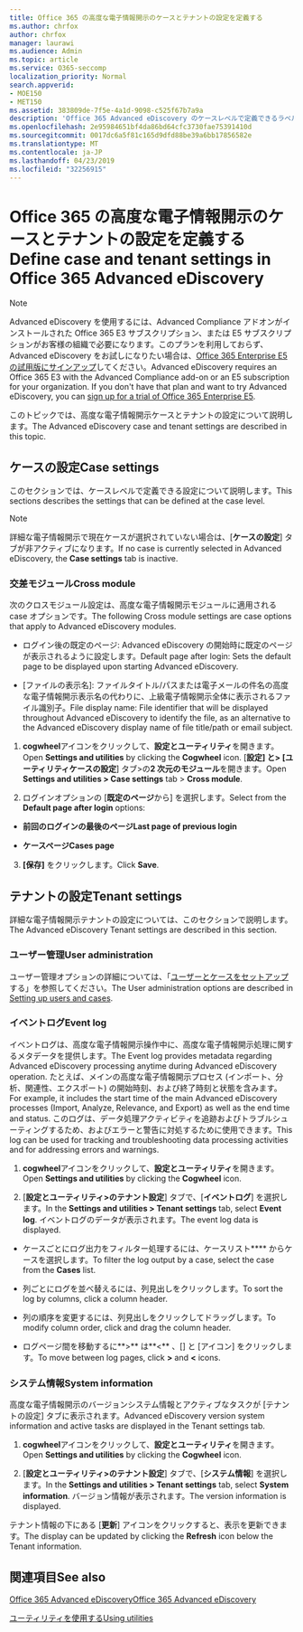 ```yaml
---
title: Office 365 の高度な電子情報開示のケースとテナントの設定を定義する
ms.author: chrfox
author: chrfox
manager: laurawi
ms.audience: Admin
ms.topic: article
ms.service: O365-seccomp
localization_priority: Normal
search.appverid:
- MOE150
- MET150
ms.assetid: 383809de-7f5e-4a1d-9098-c525f67b7a9a
description: 'Office 365 Advanced eDiscovery のケースレベルで定義できるラベル、クロスモジュール、およびテナントの設定について説明します。  '
ms.openlocfilehash: 2e95984651bf4da86bd64cfc3730fae75391410d
ms.sourcegitcommit: 0017dc6a5f81c165d9dfd88be39a6bb17856582e
ms.translationtype: MT
ms.contentlocale: ja-JP
ms.lasthandoff: 04/23/2019
ms.locfileid: "32256915"
---
```

# <a name="define-case-and-tenant-settings-in-office-365-advanced-ediscovery"></a><span data-ttu-id="920cd-103">Office 365 の高度な電子情報開示のケースとテナントの設定を定義する</span><span class="sxs-lookup"><span data-stu-id="920cd-103">Define case and tenant settings in Office 365 Advanced eDiscovery</span></span>

> [!NOTE]
> <span data-ttu-id="920cd-p101">Advanced eDiscovery を使用するには、Advanced Compliance アドオンがインストールされた Office 365 E3 サブスクリプション、または E5 サブスクリプションがお客様の組織で必要になります。このプランを利用しておらず、Advanced eDiscovery をお試しになりたい場合は、[Office 365 Enterprise E5 の試用版にサインアップ](https://go.microsoft.com/fwlink/p/?LinkID=698279)してください。</span><span class="sxs-lookup"><span data-stu-id="920cd-p101">Advanced eDiscovery requires an Office 365 E3 with the Advanced Compliance add-on or an E5 subscription for your organization. If you don't have that plan and want to try Advanced eDiscovery, you can [sign up for a trial of Office 365 Enterprise E5](https://go.microsoft.com/fwlink/p/?LinkID=698279).</span></span> 
  
<span data-ttu-id="920cd-106">このトピックでは、高度な電子情報開示ケースとテナントの設定について説明します。</span><span class="sxs-lookup"><span data-stu-id="920cd-106">The Advanced eDiscovery case and tenant settings are described in this topic.</span></span>
  
## <a name="case-settings"></a><span data-ttu-id="920cd-107">ケースの設定</span><span class="sxs-lookup"><span data-stu-id="920cd-107">Case settings</span></span>

<span data-ttu-id="920cd-108">このセクションでは、ケースレベルで定義できる設定について説明します。</span><span class="sxs-lookup"><span data-stu-id="920cd-108">This sections describes the settings that can be defined at the case level.</span></span>
  
> [!NOTE]
> <span data-ttu-id="920cd-109">詳細な電子情報開示で現在ケースが選択されていない場合は、[**ケースの設定**] タブが非アクティブになります。</span><span class="sxs-lookup"><span data-stu-id="920cd-109">If no case is currently selected in Advanced eDiscovery, the **Case settings** tab is inactive.</span></span> 
  
### <a name="cross-module"></a><span data-ttu-id="920cd-110">交差モジュール</span><span class="sxs-lookup"><span data-stu-id="920cd-110">Cross module</span></span>

<span data-ttu-id="920cd-111">次のクロスモジュール設定は、高度な電子情報開示モジュールに適用される case オプションです。</span><span class="sxs-lookup"><span data-stu-id="920cd-111">The following Cross module settings are case options that apply to Advanced eDiscovery modules.</span></span>
  
- <span data-ttu-id="920cd-112">ログイン後の既定のページ: Advanced eDiscovery の開始時に既定のページが表示されるように設定します。</span><span class="sxs-lookup"><span data-stu-id="920cd-112">Default page after login: Sets the default page to be displayed upon starting Advanced eDiscovery.</span></span>
    
- <span data-ttu-id="920cd-113">[ファイルの表示名]: ファイルタイトル/パスまたは電子メールの件名の高度な電子情報開示表示名の代わりに、上級電子情報開示全体に表示されるファイル識別子。</span><span class="sxs-lookup"><span data-stu-id="920cd-113">File display name: File identifier that will be displayed throughout Advanced eDiscovery to identify the file, as an alternative to the Advanced eDiscovery display name of file title/path or email subject.</span></span>
    
1. <span data-ttu-id="920cd-114">**cogwheel**アイコンをクリックして、**設定とユーティリティ**を開きます。</span><span class="sxs-lookup"><span data-stu-id="920cd-114">Open **Settings and utilities** by clicking the **Cogwheel** icon.</span></span> <span data-ttu-id="920cd-115">[**設定] と\> [ユーティリティケースの設定**] タブ\>の**2 次元のモジュール**を開きます。</span><span class="sxs-lookup"><span data-stu-id="920cd-115">Open **Settings and utilities \> Case settings** tab \> **Cross module**.</span></span> 
    
2. <span data-ttu-id="920cd-116">ログインオプションの [**既定のページ**から] を選択します。</span><span class="sxs-lookup"><span data-stu-id="920cd-116">Select from the **Default page after login** options:</span></span> 
    
  - <span data-ttu-id="920cd-117">**前回のログインの最後のページ**</span><span class="sxs-lookup"><span data-stu-id="920cd-117">**Last page of previous login**</span></span>
    
  - <span data-ttu-id="920cd-118">**ケースページ**</span><span class="sxs-lookup"><span data-stu-id="920cd-118">**Cases page**</span></span>
    
3. <span data-ttu-id="920cd-119">**[保存]** をクリックします。</span><span class="sxs-lookup"><span data-stu-id="920cd-119">Click **Save**.</span></span>
    
## <a name="tenant-settings"></a><span data-ttu-id="920cd-120">テナントの設定</span><span class="sxs-lookup"><span data-stu-id="920cd-120">Tenant settings</span></span>

<span data-ttu-id="920cd-121">詳細な電子情報開示テナントの設定については、このセクションで説明します。</span><span class="sxs-lookup"><span data-stu-id="920cd-121">The Advanced eDiscovery Tenant settings are described in this section.</span></span>
  
### <a name="user-administration"></a><span data-ttu-id="920cd-122">ユーザー管理</span><span class="sxs-lookup"><span data-stu-id="920cd-122">User administration</span></span>

<span data-ttu-id="920cd-123">ユーザー管理オプションの詳細については、「[ユーザーとケースをセットアップ](set-up-users-and-cases-in-advanced-ediscovery.md)する」を参照してください。</span><span class="sxs-lookup"><span data-stu-id="920cd-123">The User administration options are described in [Setting up users and cases](set-up-users-and-cases-in-advanced-ediscovery.md).</span></span>
  
### <a name="event-log"></a><span data-ttu-id="920cd-124">イベントログ</span><span class="sxs-lookup"><span data-stu-id="920cd-124">Event log</span></span>

<span data-ttu-id="920cd-125">イベントログは、高度な電子情報開示操作中に、高度な電子情報開示処理に関するメタデータを提供します。</span><span class="sxs-lookup"><span data-stu-id="920cd-125">The Event log provides metadata regarding Advanced eDiscovery processing anytime during Advanced eDiscovery operation.</span></span> <span data-ttu-id="920cd-126">たとえば、メインの高度な電子情報開示プロセス (インポート、分析、関連性、エクスポート) の開始時刻、および終了時刻と状態を含みます。</span><span class="sxs-lookup"><span data-stu-id="920cd-126">For example, it includes the start time of the main Advanced eDiscovery processes (Import, Analyze, Relevance, and Export) as well as the end time and status.</span></span> <span data-ttu-id="920cd-127">このログは、データ処理アクティビティを追跡およびトラブルシューティングするため、およびエラーと警告に対処するために使用できます。</span><span class="sxs-lookup"><span data-stu-id="920cd-127">This log can be used for tracking and troubleshooting data processing activities and for addressing errors and warnings.</span></span>
  
1. <span data-ttu-id="920cd-128">**cogwheel**アイコンをクリックして、**設定とユーティリティ**を開きます。</span><span class="sxs-lookup"><span data-stu-id="920cd-128">Open **Settings and utilities** by clicking the **Cogwheel** icon.</span></span> 
    
2. <span data-ttu-id="920cd-129">[**設定とユーティリティ\>のテナント設定**] タブで、[**イベントログ**] を選択します。</span><span class="sxs-lookup"><span data-stu-id="920cd-129">In the **Settings and utilities \> Tenant settings** tab, select **Event log**.</span></span> <span data-ttu-id="920cd-130">イベントログのデータが表示されます。</span><span class="sxs-lookup"><span data-stu-id="920cd-130">The event log data is displayed.</span></span>
    
  - <span data-ttu-id="920cd-131">ケースごとにログ出力をフィルター処理するには、ケースリスト\*\*\*\* からケースを選択します。</span><span class="sxs-lookup"><span data-stu-id="920cd-131">To filter the log output by a case, select the case from the **Cases** list.</span></span> 
    
  - <span data-ttu-id="920cd-132">列ごとにログを並べ替えるには、列見出しをクリックします。</span><span class="sxs-lookup"><span data-stu-id="920cd-132">To sort the log by columns, click a column header.</span></span> 
    
  - <span data-ttu-id="920cd-133">列の順序を変更するには、列見出しをクリックしてドラッグします。</span><span class="sxs-lookup"><span data-stu-id="920cd-133">To modify column order, click and drag the column header.</span></span>
    
  - <span data-ttu-id="920cd-134">ログページ間を移動するに**\>** は**\<** 、[] と [アイコン] をクリックします。</span><span class="sxs-lookup"><span data-stu-id="920cd-134">To move between log pages, click **\>** and **\<** icons.</span></span> 
    
### <a name="system-information"></a><span data-ttu-id="920cd-135">システム情報</span><span class="sxs-lookup"><span data-stu-id="920cd-135">System information</span></span>

<span data-ttu-id="920cd-136">高度な電子情報開示のバージョンシステム情報とアクティブなタスクが [テナントの設定] タブに表示されます。</span><span class="sxs-lookup"><span data-stu-id="920cd-136">Advanced eDiscovery version system information and active tasks are displayed in the Tenant settings tab.</span></span>
  
1. <span data-ttu-id="920cd-137">**cogwheel**アイコンをクリックして、**設定とユーティリティ**を開きます。</span><span class="sxs-lookup"><span data-stu-id="920cd-137">Open **Settings and utilities** by clicking the **Cogwheel** icon.</span></span> 
    
2. <span data-ttu-id="920cd-138">[**設定とユーティリティ\>のテナント設定**] タブで、[**システム情報**] を選択します。</span><span class="sxs-lookup"><span data-stu-id="920cd-138">In the **Settings and utilities \> Tenant settings** tab, select **System information**.</span></span> <span data-ttu-id="920cd-139">バージョン情報が表示されます。</span><span class="sxs-lookup"><span data-stu-id="920cd-139">The version information is displayed.</span></span>
    
<span data-ttu-id="920cd-140">テナント情報の下にある [**更新**] アイコンをクリックすると、表示を更新できます。</span><span class="sxs-lookup"><span data-stu-id="920cd-140">The display can be updated by clicking the **Refresh** icon below the Tenant information.</span></span> 
  
## <a name="see-also"></a><span data-ttu-id="920cd-141">関連項目</span><span class="sxs-lookup"><span data-stu-id="920cd-141">See also</span></span>

[<span data-ttu-id="920cd-142">Office 365 Advanced eDiscovery</span><span class="sxs-lookup"><span data-stu-id="920cd-142">Office 365 Advanced eDiscovery</span></span>](office-365-advanced-ediscovery.md)
  
[<span data-ttu-id="920cd-143">ユーティリティを使用する</span><span class="sxs-lookup"><span data-stu-id="920cd-143">Using utilities</span></span>](use-advanced-ediscovery-utilities.md)

